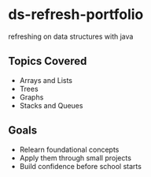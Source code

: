 # ds-refresh-portfolio
refreshing on data structures with java
## Topics Covered
- Arrays and Lists
- Trees
- Graphs
- Stacks and Queues

## Goals
- Relearn foundational concepts
- Apply them through small projects
- Build confidence before school starts
